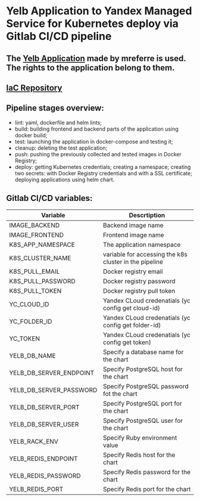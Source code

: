 # Yelb Application to Yandex Managed Service for Kubernetes deploy via Gitlab CI/CD pipeline
## The [Yelb Application](https://github.com/mreferre/yelb) made by mreferre is used. The rights to the application belong to them.
## [IaC Repository](https://github.com/yuki-nemurenai/yandex-cloud-iac-terraform)
## Pipeline stages overview:
- lint: yaml, dockerfile and helm lints;
- build: building frontend and backend parts of the application using docker build;
- test: launching the application in docker-compose and testing it;
- cleanup: deleting the test application;
- push: pushing the previously collected and tested images in Docker Registry;
- deploy: getting Kubernetes credentials; creating a namespace; creating two secrets: with Docker Registry credentials and with a SSL certificate; deploying applications using helm chart.

## Gitlab CI/CD variables:
| Variable                | Descrtiption                                           |
|-------------------------|--------------------------------------------------------|
| IMAGE_BACKEND           | Backend image name                                     |
| IMAGE_FRONTEND          | Frontend image name                                    |
| K8S_APP_NAMESPACE       | The application namespace                              |
| K8S_CLUSTER_NAME        | variable for accessing the k8s cluster in the pipeline |
| K8S_PULL_EMAIL          | Docker registry email                                  |
| K8S_PULL_PASSWORD       | Docker registry password                               |
| K8S_PULL_TOKEN          | Docker registry pull token                             |
| YC_CLOUD_ID             | Yandex CLoud credenatials (yc config get cloud-id)     |
| YC_FOLDER_ID            | Yandex CLoud credenatials (yc config get folder-id)    |
| YC_TOKEN                | Yandex CLoud credenatials (yc config get token)        |
| YELB_DB_NAME            | Specify a database name for the chart                  |
| YELB_DB_SERVER_ENDPOINT | Specify PostgreSQL host for the chart                  |
| YELB_DB_SERVER_PASSWORD | Specify PostgreSQL password fot the chart              |
| YELB_DB_SERVER_PORT     | Specify PostgreSQL port for the chart                  |
| YELB_DB_SERVER_USER     | Specify PostgreSQL user for the chart                  |
| YELB_RACK_ENV           | Specify Ruby environment value                         |
| YELB_REDIS_ENDPOINT     | Specify Redis host for the chart                       |
| YELB_REDIS_PASSWORD     | Specify Redis password for the chart                   |
| YELB_REDIS_PORT         | Specify Redis port for the chart                       |
